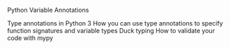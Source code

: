 Python Variable Annotations

Type annotations in Python 3
How you can use type annotations to specify function signatures and variable types
Duck typing
How to validate your code with mypy